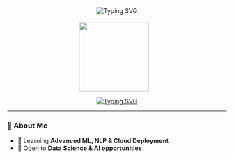 <!-- Centered Typing SVG -->
<div align="center">
  
  <img src="https://readme-typing-svg.herokuapp.com?font=Fira+Code&size=32&duration=4000&pause=500&color=00FF00&center=true&vCenter=true&width=700&lines=Hello+World;I'm+Aryan;Welcome+to+my+profile;Let's+do+a+Project;Check+out+my+Projects" alt="Typing SVG"/>
</div>
<br>

<!-- Three GIFs side by side with spacing -->
<div align="center">
  

  <img src="https://user-images.githubusercontent.com/74038190/216656952-f8beff5b-935b-4157-a199-5c504b36a810.gif" width="160" style="margin-right: 15px;" />
 
  
</div>

<div align="center">

 
[![Typing SVG](https://readme-typing-svg.herokuapp.com?font=Fira+Code&pause=1000&color=36BCF7FF&width=435&lines=Data+Scientist+%26+ML+Engineer;Python+%7C+Scikit-learn+%7C+TensorFlow;Building+AI+Solutions)](https://git.io/typing-svg)


</div>

---

### 🎯 About Me
- 🌱 Learning **Advanced ML, NLP & Cloud Deployment**
- 💼 Open to **Data Science & AI opportunities**

